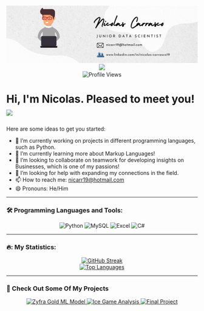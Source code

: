 <div id="header" align="center">
  <img decoding="async" src="https://github.com/Nicarr/Nicarr/blob/main/Neutral%20Creative%20Professional%20LinkedIn%20Article%20Cover%20Image.png?raw=true" width="1100"/>
</div>

<div align="center">
  <a href="https://www.linkedin.com/in/nicolas-carrasco19">
    <img src="https://img.shields.io/badge/LinkedIn-0077B5?style=for-the-badge&logo=linkedin&logoColor=white"/>
  </a>
</div>

<div align="center">
  <img src="https://komarev.com/ghpvc/?username=Nicarr&label=Profile%20Views&color=00cf00&style=for-the-badge" alt="Profile Views"/>
</div>

<h1>
  Hi, I'm Nicolas. Pleased to meet you! 
  <img decoding="async" src="https://media.giphy.com/media/20NHiDnH41d9Ls6NlU/giphy.gif" width="100px"/>
</h1>

Here are some ideas to get you started:

- 🔭 I’m currently working on projects in different programming languages, such as Python.
- 🌱 I’m currently learning more about Markup Languages!
- 👯 I’m looking to collaborate on teamwork for developing insights on Businesses, which is one of my passions!
- 🤔 I’m looking for help with expanding my connections in the field.
- 📫 How to reach me: nicarr19@hotmail.com
- 😄 Pronouns: He/Him

---

### :hammer_and_wrench: Programming Languages and Tools:

<div id="header" align="center">
  <img decoding="async" src="https://img.shields.io/badge/Python-3776AB?style=for-the-badge&logo=python&logoColor=white" alt="Python"/>
  <img decoding="async" src="https://img.shields.io/badge/MySQL-6DB33F?style=for-the-badge&logo=mysql&logoColor=white" alt="MySQL"/>
  <img decoding="async" src="https://img.shields.io/badge/Microsoft_Excel-217346?style=for-the-badge&logo=microsoft-excel&logoColor=white" alt="Excel"/>
  <img decoding="async" src="https://img.shields.io/badge/C%23-239120?style=for-the-badge&logo=c-sharp&logoColor=white" alt ="C#"/>
</div>

---

### 🔥: My Statistics:

<div align="center">
  <a href="https://git.io/streak-stats">
    <img src="http://github-readme-streak-stats.herokuapp.com?user=Nicarr&theme=dark&background=000000" alt="GitHub Streak"/>
  </a>
  
  <br>

  <a href="https://github.com/anuraghazra/github-readme-stats">
    <img src="https://github-readme-stats.vercel.app/api/top-langs/?username=Nicarr&layout=compact&theme=vision-friendly-dark" alt="Top Languages"/>
  </a>
</div>

---

### 🚀 Check Out Some Of My Projects

<div align="center">
  <a href="https://github.com/Nicarr/Zyfra-Gold-ML-Model">
    <img src="https://img.shields.io/badge/Zyfra%20Gold%20ML%20Model-FF6F61?style=for-the-badge&logo=github&logoColor=white" alt="Zyfra Gold ML Model"/>
  </a>
  <a href="https://github.com/Nicarr/Ice-Game-Analysis">
    <img src="https://img.shields.io/badge/Ice%20Game%20Analysis-88D8B0?style=for-the-badge&logo=github&logoColor=white" alt="Ice Game Analysis"/>
  </a>
  <a href="https://github.com/Nicarr/Final-Project">
    <img src="https://img.shields.io/badge/Final%20Project-FFCC00?style=for-the-badge&logo=github&logoColor=white" alt="Final Project"/>
  </a>
</div>

